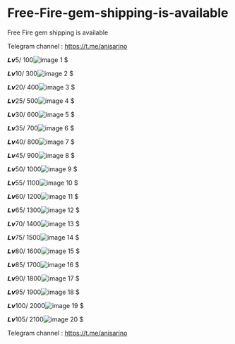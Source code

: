 # Free-Fire-gem-shipping-is-available
Free Fire gem shipping is available

Telegram channel : https://t.me/anisarino

𝙇𝙫5/ 100![image](https://github.com/anis-git-VIP/Free-Fire-gem-shipping-is-available/assets/164948826/f7325535-bde5-45b2-8089-48839d329b9e) 1 $


𝙇𝙫10/ 300![image](https://github.com/anis-git-VIP/Free-Fire-gem-shipping-is-available/assets/164948826/8c69b388-6ec5-42d0-b742-133f642ba708) 2 $


𝙇𝙫20/ 400![image](https://github.com/anis-git-VIP/Free-Fire-gem-shipping-is-available/assets/164948826/02d4cace-3eef-4296-8777-5396c05354f1) 3 $


𝙇𝙫25/ 500![image](https://github.com/anis-git-VIP/Free-Fire-gem-shipping-is-available/assets/164948826/b72a29bb-470a-4e42-8590-e46a53c01412) 4 $


𝙇𝙫30/ 600![image](https://github.com/anis-git-VIP/Free-Fire-gem-shipping-is-available/assets/164948826/873f9429-b71f-4c87-b531-397aeadf3a42) 5 $


𝙇𝙫35/ 700![image](https://github.com/anis-git-VIP/Free-Fire-gem-shipping-is-available/assets/164948826/369e60a1-da15-4164-9e2a-dbd0323d5fee) 6 $


𝙇𝙫40/ 800![image](https://github.com/anis-git-VIP/Free-Fire-gem-shipping-is-available/assets/164948826/8c69b388-6ec5-42d0-b742-133f642ba708) 7 $

𝙇𝙫45/ 900![image](https://github.com/anis-git-VIP/Free-Fire-gem-shipping-is-available/assets/164948826/8c69b388-6ec5-42d0-b742-133f642ba708) 8 $


𝙇𝙫50/ 1000![image](https://github.com/anis-git-VIP/Free-Fire-gem-shipping-is-available/assets/164948826/8c69b388-6ec5-42d0-b742-133f642ba708) 9 $


𝙇𝙫55/ 1100![image](https://github.com/anis-git-VIP/Free-Fire-gem-shipping-is-available/assets/164948826/8c69b388-6ec5-42d0-b742-133f642ba708) 10 $


𝙇𝙫60/ 1200![image](https://github.com/anis-git-VIP/Free-Fire-gem-shipping-is-available/assets/164948826/8c69b388-6ec5-42d0-b742-133f642ba708) 11 $

𝙇𝙫65/ 1300![image](https://github.com/anis-git-VIP/Free-Fire-gem-shipping-is-available/assets/164948826/8c69b388-6ec5-42d0-b742-133f642ba708) 12 $ 

𝙇𝙫70/ 1400![image](https://github.com/anis-git-VIP/Free-Fire-gem-shipping-is-available/assets/164948826/8c69b388-6ec5-42d0-b742-133f642ba708) 13 $ 

𝙇𝙫75/ 1500![image](https://github.com/anis-git-VIP/Free-Fire-gem-shipping-is-available/assets/164948826/8c69b388-6ec5-42d0-b742-133f642ba708) 14 $ 

𝙇𝙫80/ 1600![image](https://github.com/anis-git-VIP/Free-Fire-gem-shipping-is-available/assets/164948826/8c69b388-6ec5-42d0-b742-133f642ba708) 15 $ 

𝙇𝙫85/ 1700![image](https://github.com/anis-git-VIP/Free-Fire-gem-shipping-is-available/assets/164948826/8c69b388-6ec5-42d0-b742-133f642ba708) 16 $ 

𝙇𝙫90/ 1800![image](https://github.com/anis-git-VIP/Free-Fire-gem-shipping-is-available/assets/164948826/8c69b388-6ec5-42d0-b742-133f642ba708) 17 $ 

𝙇𝙫95/ 1900![image](https://github.com/anis-git-VIP/Free-Fire-gem-shipping-is-available/assets/164948826/8c69b388-6ec5-42d0-b742-133f642ba708) 18 $ 

𝙇𝙫100/ 2000![image](https://github.com/anis-git-VIP/Free-Fire-gem-shipping-is-available/assets/164948826/8c69b388-6ec5-42d0-b742-133f642ba708) 19 $ 

𝙇𝙫105/ 2100![image](https://github.com/anis-git-VIP/Free-Fire-gem-shipping-is-available/assets/164948826/8c69b388-6ec5-42d0-b742-133f642ba708) 20 $

Telegram channel : https://t.me/anisarino
